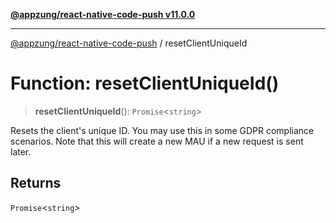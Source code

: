 [**@appzung/react-native-code-push v11.0.0**](../README.md)

---

[@appzung/react-native-code-push](../README.md) / resetClientUniqueId

# Function: resetClientUniqueId()

> **resetClientUniqueId**(): `Promise`\<`string`\>

Resets the client's unique ID. You may use this in some GDPR compliance scenarios. Note that this will create a new MAU if a new request is sent later.

## Returns

`Promise`\<`string`\>
